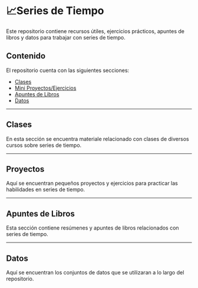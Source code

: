 # 📈Series de Tiempo

Este repositorio contiene recursos útiles, ejercicios prácticos, apuntes de libros y datos para trabajar con series de tiempo.

## Contenido

El repositorio cuenta con las siguientes secciones:

- [Clases](#clases)
- [Mini Proyectos/Ejercicios](#mini-proyectosejercicios)
- [Apuntes de Libros](#apuntes-de-libros)
- [Datos](#datos)

---

## Clases

En esta sección se encuentra materiale relacionado con clases de diversos cursos sobre series de tiempo.

---

## Proyectos

Aquí se encuentran pequeños proyectos y ejercicios para practicar las habilidades en series de tiempo.

---

## Apuntes de Libros

Esta sección contiene resúmenes y apuntes de libros relacionados con series de tiempo.

---

## Datos

Aquí se encuentran los conjuntos de datos que se utilizaran a lo largo del repositorio.
